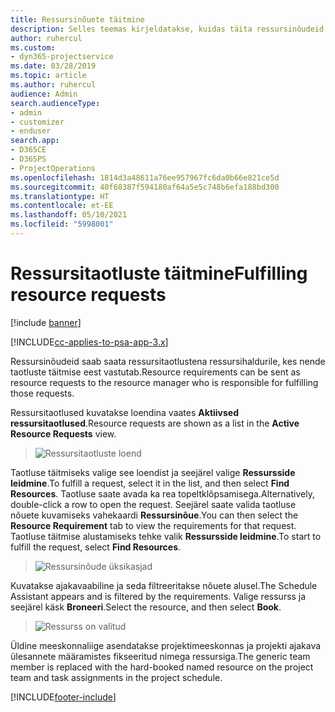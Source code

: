 ```yaml
---
title: Ressursinõuete täitmine
description: Selles teemas kirjeldatakse, kuidas täita ressursinõudeid.
author: ruhercul
ms.custom:
- dyn365-projectservice
ms.date: 03/28/2019
ms.topic: article
ms.author: ruhercul
audience: Admin
search.audienceType:
- admin
- customizer
- enduser
search.app:
- D365CE
- D365PS
- ProjectOperations
ms.openlocfilehash: 1814d3a48611a76ee957967fc6da0b66e821ce5d
ms.sourcegitcommit: 40f68387f594180af64a5e5c748b6efa188bd300
ms.translationtype: HT
ms.contentlocale: et-EE
ms.lasthandoff: 05/10/2021
ms.locfileid: "5998001"
---
```

# <a name="fulfilling-resource-requests"></a><span data-ttu-id="b712e-103">Ressursitaotluste täitmine</span><span class="sxs-lookup"><span data-stu-id="b712e-103">Fulfilling resource requests</span></span>

[!include [banner](../includes/psa-now-project-operations.md)]

[!INCLUDE[cc-applies-to-psa-app-3.x](../includes/cc-applies-to-psa-app-3x.md)]

<span data-ttu-id="b712e-104">Ressursinõudeid saab saata ressursitaotlustena ressursihaldurile, kes nende taotluste täitmise eest vastutab.</span><span class="sxs-lookup"><span data-stu-id="b712e-104">Resource requirements can be sent as resource requests to the resource manager who is responsible for fulfilling those requests.</span></span>

<span data-ttu-id="b712e-105">Ressursitaotlused kuvatakse loendina vaates **Aktiivsed ressursitaotlused**.</span><span class="sxs-lookup"><span data-stu-id="b712e-105">Resource requests are shown as a list in the **Active Resource Requests** view.</span></span>

> ![Ressursitaotluste loend](media/Resource-Management-image59.png)

<span data-ttu-id="b712e-107">Taotluse täitmiseks valige see loendist ja seejärel valige **Ressursside leidmine**.</span><span class="sxs-lookup"><span data-stu-id="b712e-107">To fulfill a request, select it in the list, and then select **Find Resources**.</span></span> <span data-ttu-id="b712e-108">Taotluse saate avada ka rea topeltklõpsamisega.</span><span class="sxs-lookup"><span data-stu-id="b712e-108">Alternatively, double-click a row to open the request.</span></span> <span data-ttu-id="b712e-109">Seejärel saate valida taotluse nõuete kuvamiseks vahekaardi **Ressursinõue**.</span><span class="sxs-lookup"><span data-stu-id="b712e-109">You can then select the **Resource Requirement** tab to view the requirements for that request.</span></span> <span data-ttu-id="b712e-110">Taotluse täitmise alustamiseks tehke valik **Ressursside leidmine**.</span><span class="sxs-lookup"><span data-stu-id="b712e-110">To start to fulfill the request, select **Find Resources**.</span></span>

> ![Ressursinõude üksikasjad](media/Resource-Management-image60.png)

<span data-ttu-id="b712e-112">Kuvatakse ajakavaabiline ja seda filtreeritakse nõuete alusel.</span><span class="sxs-lookup"><span data-stu-id="b712e-112">The Schedule Assistant appears and is filtered by the requirements.</span></span> <span data-ttu-id="b712e-113">Valige ressurss ja seejärel käsk **Broneeri**.</span><span class="sxs-lookup"><span data-stu-id="b712e-113">Select the resource, and then select **Book**.</span></span>

> ![Ressurss on valitud](media/Resource-Management-image61.png)

<span data-ttu-id="b712e-115">Üldine meeskonnaliige asendatakse projektimeeskonnas ja projekti ajakava ülesannete määramistes fikseeritud nimega ressursiga.</span><span class="sxs-lookup"><span data-stu-id="b712e-115">The generic team member is replaced with the hard-booked named resource on the project team and task assignments in the project schedule.</span></span>


[!INCLUDE[footer-include](../includes/footer-banner.md)]